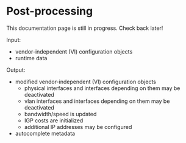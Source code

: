 # Post-processing

This documentation page is still in progress. Check back later!

Input:

* vendor-independent (VI) configuration objects
* runtime data

Output:

* modified vendor-independent (VI) configuration objects
    * physical interfaces and interfaces depending on them may be deactivated
    * vlan interfaces and interfaces depending on them may be deactivated
    * bandwidth/speed is updated
    * IGP costs are initialized
    * additional IP addresses may be configured
* autocomplete metadata

